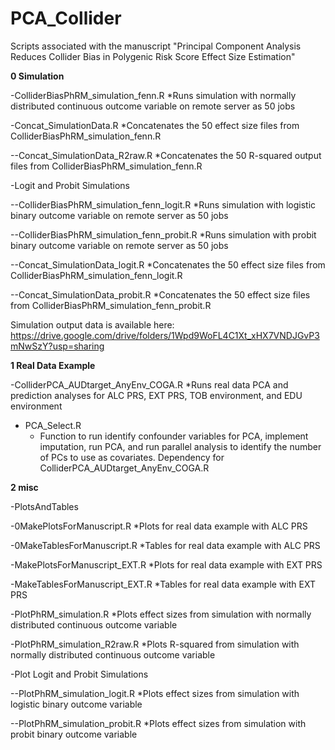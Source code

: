# PCA_Collider
Scripts associated with the manuscript "Principal Component Analysis Reduces Collider Bias in Polygenic Risk Score Effect Size Estimation"

<b>**0 Simulation**</b>

-ColliderBiasPhRM_simulation_fenn.R
  *Runs simulation with normally distributed continuous outcome variable on remote server as 50 jobs 

-Concat_SimulationData.R
  *Concatenates the 50 effect size files from ColliderBiasPhRM_simulation_fenn.R

--Concat_SimulationData_R2raw.R
  *Concatenates the 50 R-squared output files from ColliderBiasPhRM_simulation_fenn.R

-Logit and Probit Simulations

--ColliderBiasPhRM_simulation_fenn_logit.R
  *Runs simulation with logistic binary outcome variable on remote server as 50 jobs 

--ColliderBiasPhRM_simulation_fenn_probit.R
  *Runs simulation with probit binary outcome variable on remote server as 50 jobs 

--Concat_SimulationData_logit.R
  *Concatenates the 50 effect size files from ColliderBiasPhRM_simulation_fenn_logit.R

--Concat_SimulationData_probit.R
  *Concatenates the 50 effect size files from ColliderBiasPhRM_simulation_fenn_probit.R

Simulation output data is available here:
https://drive.google.com/drive/folders/1Wpd9WoFL4C1Xt_xHX7VNDJGvP3mNwSzY?usp=sharing


<b>**1 Real Data Example**</b>

-ColliderPCA_AUDtarget_AnyEnv_COGA.R
  *Runs real data PCA and prediction analyses for ALC PRS, EXT PRS, TOB environment, and EDU environment

- PCA_Select.R
  * Function to run identify confounder variables for PCA, implement imputation, run PCA, and run parallel analysis to identify the number of PCs to use as covariates. Dependency for ColliderPCA_AUDtarget_AnyEnv_COGA.R


<b>**2 misc**</b>

-PlotsAndTables

-0MakePlotsForManuscript.R
  *Plots for real data example with ALC PRS

-0MakeTablesForManuscript.R
  *Tables for real data example with ALC PRS

-MakePlotsForManuscript_EXT.R
  *Plots for real data example with EXT PRS

-MakeTablesForManuscript_EXT.R
  *Tables for real data example with EXT PRS

-PlotPhRM_simulation.R
  *Plots effect sizes from simulation with normally distributed continuous outcome variable

-PlotPhRM_simulation_R2raw.R
  *Plots R-squared from simulation with normally distributed continuous outcome variable

-Plot Logit and Probit Simulations

--PlotPhRM_simulation_logit.R
  *Plots effect sizes from simulation with logistic binary outcome variable
 
--PlotPhRM_simulation_probit.R
  *Plots effect sizes from simulation with probit binary outcome variable
